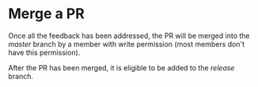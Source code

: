 # Merge a PR

Once all the feedback has been addressed, the PR will be merged into the *master* branch by a member with write permission (most members don't have this permission).

After the PR has been merged, it is eligible to be added to the *release* branch.
